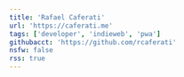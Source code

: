 ```yaml
---
title: 'Rafael Caferati'
url: 'https://caferati.me'
tags: ['developer', 'indieweb', 'pwa']
githubacct: 'https://github.com/rcaferati'
nsfw: false
rss: true
---
```


